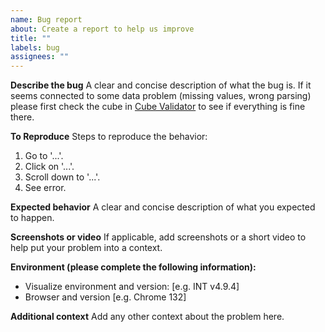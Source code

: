 ```yaml
---
name: Bug report
about: Create a report to help us improve
title: ""
labels: bug
assignees: ""
---
```


**Describe the bug** A clear and concise description of what the bug is. If it
seems connected to some data problem (missing values, wrong parsing) please
first check the cube in
[Cube Validator](https://cube-validator.lindas.admin.ch/select) to see if
everything is fine there.

**To Reproduce** Steps to reproduce the behavior:

1. Go to '...'.
2. Click on '...'.
3. Scroll down to '...'.
4. See error.

**Expected behavior** A clear and concise description of what you expected to
happen.

**Screenshots or video** If applicable, add screenshots or a short video to help
put your problem into a context.

**Environment (please complete the following information):**

- Visualize environment and version: [e.g. INT v4.9.4]
- Browser and version [e.g. Chrome 132]

**Additional context** Add any other context about the problem here.
